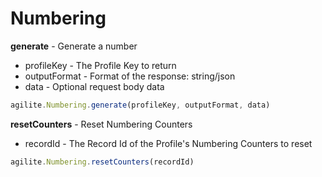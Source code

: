 # Numbering

**generate** - Generate a number

* profileKey - The Profile Key to return
* outputFormat - Format of the response: string/json
* data - Optional request body data

```javascript
agilite.Numbering.generate(profileKey, outputFormat, data)
```

**resetCounters** - Reset Numbering Counters

* recordId - The Record Id of the Profile's Numbering Counters to reset

```javascript
agilite.Numbering.resetCounters(recordId)
```